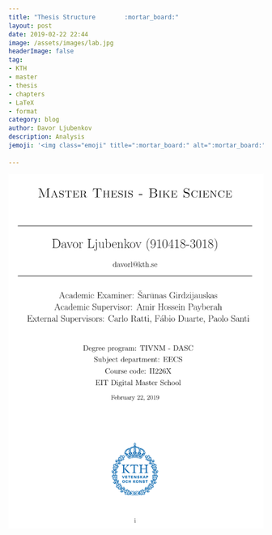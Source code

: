 ```yaml
---
title: "Thesis Structure        :mortar_board:"
layout: post
date: 2019-02-22 22:44
image: /assets/images/lab.jpg
headerImage: false
tag:
- KTH
- master
- thesis
- chapters
- LaTeX
- format
category: blog
author: Davor Ljubenkov
description: Analysis
jemoji: '<img class="emoji" title=":mortar_board:" alt=":mortar_board:" src="https://assets.github.com/images/icons/emoji/unicode/1f393.png" height="20" width="20" align="absmiddle">'

---
```


![Markdown Image][1]















[1]: /assets/images/page1.png
